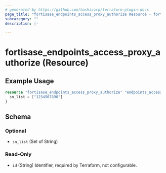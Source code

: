```yaml
---
# generated by https://github.com/hashicorp/terraform-plugin-docs
page_title: "fortisase_endpoints_access_proxy_authorize Resource - fortisase"
subcategory: ""
description: |-
  
---
```


# fortisase_endpoints_access_proxy_authorize (Resource)



## Example Usage

```terraform
resource "fortisase_endpoints_access_proxy_authorize" "endpoints_access_proxy_authorize" {
  sn_list = ["1234567890"]
}
```

<!-- schema generated by tfplugindocs -->
## Schema

### Optional

- `sn_list` (Set of String)

### Read-Only

- `id` (String) Identifier, required by Terraform, not configurable.
